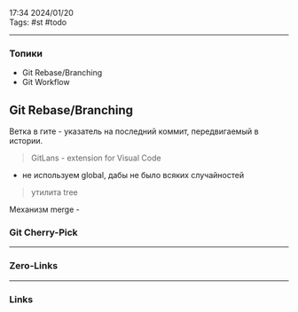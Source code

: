 17:34     2024/01/20    
Tags: #st #todo 
____
### Топики
- Git Rebase/Branching
- Git Workflow

## Git Rebase/Branching
Ветка в гите - указатель на последний коммит, передвигаемый в истории.

> GitLans - extension for Visual Code

- не используем global, дабы не было всяких случайностей
> утилита tree

Механизм merge - 

### Git Cherry-Pick




____
### Zero-Links

____
### Links